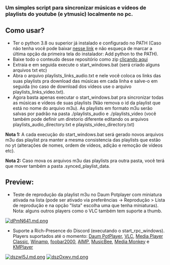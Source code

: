 ### Um simples script para sincronizar músicas e vídeos de playlists do youtube (e ytmusic) localmente no pc.

## Como usar?
* Ter o python 3.8 ou superior já instalado e configurado no PATH (Caso não tenha você pode baixar [nesse link](<https://www.python.org/>) e não esqueça de marcar a última opção da primeira tela do instalador: Add python to the PATH).
* Baixe todo o conteudo desse repositório como zip [clicando aqui](https://github.com/zRitsu/youtube-playlist-sync/archive/refs/heads/main.zip)
* Extraia e em seguida execute o start_windows.bat (será criado alguns arquivos txt etc)
* Abra o arquivo playlists_links_audio.txt e nele você coloca os links das suas playlists pra download das músicas em cada linha e salve-o em seguida (no caso de download dos vídeos use o arquivo playlists_links_video.txt).
* Agora basta apenas executar o start_windows.bat pra sincronizar todas as músicas e vídeos de suas playlists (Não remova o id da playlist que está no nome do arquivo m3u). As playlists em formato m3u serão salvas por padrão na pasta ./playlists_audio e ./playlists_video (você também pode definir um diretorio diferente editando os arquivos playlists_audio_directory.txt e playists_video_directory.txt)

**Nota 1:** A cada execução do start_windows.bat será gerado novos arquivos m3u das playlist pra manter a mesma consistencia das playlists que estão no yt (alterações de nomes, ordem de vídeos, adição e remoção de vídeos etc).

**Nota 2:** Caso mova os arquivos m3u das playlists pra outra pasta, você terá que mover também a pasta .synced_playlist_data. 

## Preview:

* Teste de reprodução da playlist m3u no Daum Potplayer com miniatura ativada na lista (pode ser ativado via preferências -> Reprodução > Lista de reprodução e na opção "lista" escolha uma que tenha miniaturas). Nota: alguns outros players como o VLC também tem suporte a thumb.

[![dPmN641.md.png](https://iili.io/dPmN641.md.png)](https://freeimage.host/i/dPmN641)

* Suporte a Rich-Presence do Discord (executando o start_rpc_windows). Players suportados até o momento: [Daum PotPlayer](https://potplayer.daum.net), [VLC](https://www.videolan.org/vlc), [Media Player Classic](https://mpc-hc.org), [Winamp](https://winamp.com), [foobar2000](https://www.foobar2000.org/), [AIMP](https://www.aimp.ru), [MusicBee](https://www.getmusicbee.com), [Media Monkey](https://www.mediamonkey.com) e [KMPlayer](https://www.kmplayer.com/home)

[![dszwI5J.md.png](https://iili.io/dszwI5J.md.png)](https://freeimage.host/i/dszwI5J) [![dszOxwv.md.png](https://iili.io/dszOxwv.md.png)](https://freeimage.host/i/dszOxwv)